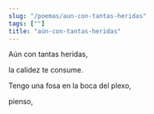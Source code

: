 ```yaml
---
slug: "/poemas/aun-con-tantas-heridas"
tags: [""]
title: "aún-con-tantas-heridas"
---
```

Aún con tantas heridas, 

la calidez te consume.

Tengo una fosa en la boca del plexo,

pienso,